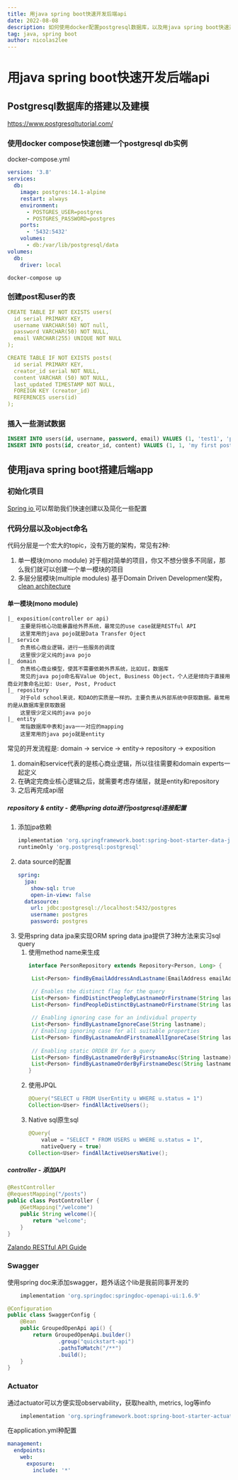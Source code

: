 ```yaml
---
title: 用java spring boot快速开发后端api
date: 2022-08-08
description: 如何使用docker配置postgresql数据库，以及用java spring boot快速开发后端api
tag: java, spring boot
author: nicolas2lee
---
```


# 用java spring boot快速开发后端api

## Postgresql数据库的搭建以及建模
https://www.postgresqltutorial.com/
### 使用docker compose快速创建一个postgresql db实例
docker-compose.yml
```yaml
version: '3.8'
services:
  db:
    image: postgres:14.1-alpine
    restart: always
    environment:
      - POSTGRES_USER=postgres
      - POSTGRES_PASSWORD=postgres
    ports:
      - '5432:5432'
    volumes:
      - db:/var/lib/postgresql/data
volumes:
  db:
    driver: local
```
```
docker-compose up
```
### 创建post和user的表 
```yaml
CREATE TABLE IF NOT EXISTS users(
  id serial PRIMARY KEY,
  username VARCHAR(50) NOT null,
  password VARCHAR(50) NOT NULL,
  email VARCHAR(255) UNIQUE NOT NULL
);

CREATE TABLE IF NOT EXISTS posts(
  id serial PRIMARY KEY,
  creator_id serial NOT NULL,
  content VARCHAR (50) NOT NULL,
  last_updated TIMESTAMP NOT NULL,
  FOREIGN KEY (creator_id)
  REFERENCES users(id)
);
```
### 插入一些测试数据
```sql
INSERT INTO users(id, username, password, email) VALUES (1, 'test1', 'password1', 'test1@test.com');
INSERT INTO posts(id, creator_id, content) VALUES (1, 1, 'my first post');
```

## 使用java spring boot搭建后端app
### 初始化项目
[Spring io ](https://start.spring.io/) 可以帮助我们快速创建以及简化一些配置
### 代码分层以及object命名
代码分层是一个宏大的topic，没有万能的架构，常见有2种:
1. 单一模块(mono module)
对于相对简单的项目，你又不想分很多不同层，那么我们就可以创建一个单一模块的项目
2. 多层分层模块(multiple modules)
基于Domain Driven Development架构，[clean architecture](https://blog.cleancoder.com/uncle-bob/2012/08/13/the-clean-architecture.html)
#### 单一模块(mono module)
```
|_ exposition(controller or api)
    主要是将核心功能暴露给外界系统，最常见的use case就是RESTful API
    这里常用的java pojo就是Data Transfer Oject
|_ service
    负责核心商业逻辑，进行一些服务的调度
    这里很少定义纯的java pojo
|_ domain
    负责核心商业模型，使其不需要依赖外界系统，比如UI，数据库
    常见的java pojo命名有Value Object, Business Object，个人还是倾向于直接用商业对象命名比如: User, Post, Product
|_ repository
    对于old school来说，和DAO的实质是一样的。主要负责从外部系统中获取数据。最常用的是从数据库里获取数据
    这里很少定义纯的java pojo
|_ entity
    常指数据库中表和java一一对应的mapping
    这里常用的java pojo就是entity
```
常见的开发流程是:
domain -> service -> entity-> repository -> exposition
1. domain和service代表的是核心商业逻辑，所以往往需要和domain experts一起定义
2. 在确定完商业核心逻辑之后，就需要考虑存储层，就是entity和repository 
3. 之后再完成api层
##### repository & entity - 使用spring data进行postgresql连接配置
1. 添加jpa依赖
   ```groovy
   implementation 'org.springframework.boot:spring-boot-starter-data-jpa'
   runtimeOnly 'org.postgresql:postgresql'
   ```
2. data source的配置
    ```yaml
    spring:
      jpa:
        show-sql: true
        open-in-view: false
      datasource:
        url: jdbc:postgresql://localhost:5432/postgres
        username: postgres
        password: postgres
    ```
3. 受用spring data jpa来实现ORM
spring data jpa提供了3种方法来实习sql query
    1. 使用method name来生成
       ```java
       interface PersonRepository extends Repository<Person, Long> {

        List<Person> findByEmailAddressAndLastname(EmailAddress emailAddress, String lastname);

        // Enables the distinct flag for the query
        List<Person> findDistinctPeopleByLastnameOrFirstname(String lastname, String firstname);
        List<Person> findPeopleDistinctByLastnameOrFirstname(String lastname, String firstname);
        
        // Enabling ignoring case for an individual property
        List<Person> findByLastnameIgnoreCase(String lastname);
        // Enabling ignoring case for all suitable properties
        List<Person> findByLastnameAndFirstnameAllIgnoreCase(String lastname, String firstname);
        
        // Enabling static ORDER BY for a query
        List<Person> findByLastnameOrderByFirstnameAsc(String lastname);
        List<Person> findByLastnameOrderByFirstnameDesc(String lastname);
       }
       ```
    2. 使用JPQL   
        ```java
        @Query("SELECT u FROM UserEntity u WHERE u.status = 1")
        Collection<User> findAllActiveUsers();
        ```
    3. Native sql原生sql
        ```java
        @Query(
            value = "SELECT * FROM USERS u WHERE u.status = 1",
            nativeQuery = true)
        Collection<User> findAllActiveUsersNative();
        ```
##### controller - 添加API
```java
@RestController
@RequestMapping("/posts")
public class PostController {
    @GetMapping("/welcome")
    public String welcome(){
        return "welcome";
    }
}
```

[Zalando RESTful API Guide](https://opensource.zalando.com/restful-api-guidelines/#introduction)
### Swagger
使用spring doc来添加swagger，题外话这个lib是我前同事开发的
```groovy
	implementation 'org.springdoc:springdoc-openapi-ui:1.6.9'
```

```java
@Configuration
public class SwaggerConfig {
    @Bean
    public GroupedOpenApi api() {
        return GroupedOpenApi.builder()
                .group("quickstart-api")
                .pathsToMatch("/**")
                .build();
    }
}
```
### Actuator
通过actuator可以方便实现observability，获取health, metrics, log等info
```groovy
	implementation 'org.springframework.boot:spring-boot-starter-actuator'
```
在application.yml种配置
```yaml
management:
  endpoints:
    web:
      exposure:
        include: '*'
```